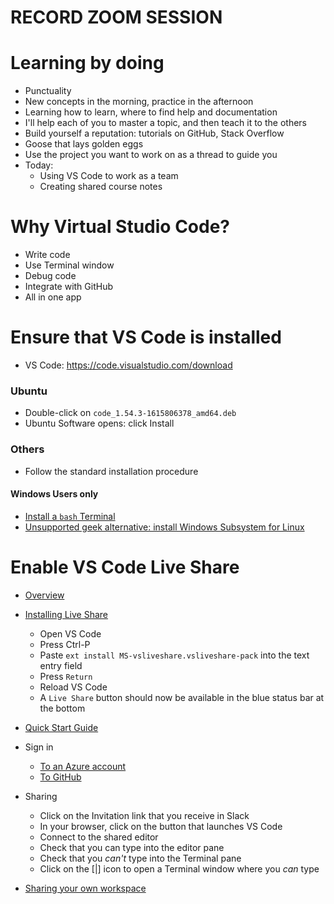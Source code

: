# RECORD ZOOM SESSION #

# Learning by doing
* Punctuality
* New concepts in the morning, practice in the afternoon
* Learning how to learn, where to find help and documentation
* I'll help each of you to master a topic, and then teach it to the others
* Build yourself a reputation: tutorials on GitHub, Stack Overflow
* Goose that lays golden eggs
* Use the project you want to work on as a thread to guide you
* Today:
  - Using VS Code to work as a team
  - Creating shared course notes

# Why Virtual Studio Code?
* Write code
* Use Terminal window
* Debug code
* Integrate with GitHub
* All in one app

# Ensure that VS Code is installed

* VS Code: https://code.visualstudio.com/download
### Ubuntu
* Double-click on `code_1.54.3-1615806378_amd64.deb`
* Ubuntu Software opens: click Install

### Others
* Follow the standard installation procedure

#### Windows Users only
* [Install a `bash` Terminal](https://stackoverflow.com/a/50527994/1927589)
* [Unsupported geek alternative: install Windows Subsystem for Linux](https://docs.microsoft.com/en-us/windows/wsl/install-win10)

# Enable VS Code Live Share

* [Overview](https://code.visualstudio.com/learn/collaboration/live-share)
* [Installing Live Share](https://marketplace.visualstudio.com/items?itemName=MS-vsliveshare.vsliveshare-pack)
  * Open VS Code
  * Press Ctrl-P
  * Paste `ext install MS-vsliveshare.vsliveshare-pack` into the text entry field
  * Press `Return`
  * Reload VS Code
  * A `Live Share` button should now be available in the blue status bar at the bottom

* [Quick Start Guide](https://docs.microsoft.com/en-us/visualstudio/liveshare/quickstart/join)

* Sign in
  * [To an Azure account](https://docs.microsoft.com/en-us/visualstudio/ide/signing-in-to-visual-studio?view=vs-2019#how-to-sign-in-to-visual-studio)
  * [To GitHub](https://code.visualstudio.com/docs/editor/github)

* Sharing
  * Click on the Invitation link that you receive in Slack
  * In your browser, click on the button that launches VS Code
  * Connect to the shared editor
  * Check that you can type into the editor pane
  * Check that you _can't_ type into the Terminal pane
  * Click on the [|] icon to open a Terminal window where you _can_ type


* [Sharing your own workspace](https://code.visualstudio.com/learn/collaboration/live-share#_starting-a-live-share-session)
